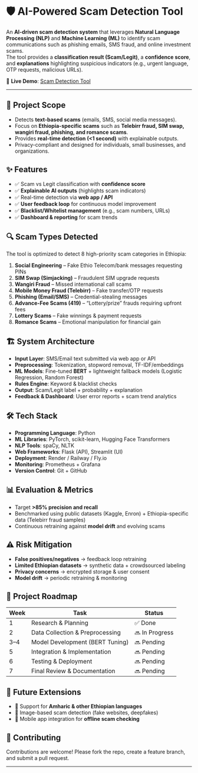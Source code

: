 # 🛡️ AI-Powered Scam Detection Tool

An **AI-driven scam detection system** that leverages **Natural Language Processing (NLP)** and **Machine Learning (ML)** to identify scam communications such as phishing emails, SMS fraud, and online investment scams.  
The tool provides a **classification result (Scam/Legit)**, a **confidence score**, and **explanations** highlighting suspicious indicators (e.g., urgent language, OTP requests, malicious URLs).  

🔗 **Live Demo**: [Scam Detection Tool](https://9yhyi3c8kokl.manus.space)

---

## 🚀 Project Scope
- Detects **text-based scams** (emails, SMS, social media messages).  
- Focus on **Ethiopia-specific scams** such as **Telebirr fraud, SIM swap, wangiri fraud, phishing, and romance scams**.  
- Provides **real-time detection (<1 second)** with explainable outputs.  
- Privacy-compliant and designed for individuals, small businesses, and organizations.  

## ✨ Features
- ✅ Scam vs Legit classification with **confidence score**  
- ✅ **Explainable AI outputs** (highlights scam indicators)  
- ✅ Real-time detection via **web app / API**  
- ✅ **User feedback loop** for continuous model improvement  
- ✅ **Blacklist/Whitelist management** (e.g., scam numbers, URLs)  
- ✅ **Dashboard & reporting** for scam trends  

## 🔍 Scam Types Detected
The tool is optimized to detect 8 high-priority scam categories in Ethiopia:  

1. **Social Engineering** – Fake Ethio Telecom/bank messages requesting PINs  
2. **SIM Swap (Simjacking)** – Fraudulent SIM upgrade requests  
3. **Wangiri Fraud** – Missed international call scams  
4. **Mobile Money Fraud (Telebirr)** – Fake transfer/OTP requests  
5. **Phishing (Email/SMS)** – Credential-stealing messages  
6. **Advance-Fee Scams (419)** – “Lottery/prize” frauds requiring upfront fees  
7. **Lottery Scams** – Fake winnings & payment requests  
8. **Romance Scams** – Emotional manipulation for financial gain  

## 🏗️ System Architecture
- **Input Layer**: SMS/Email text submitted via web app or API  
- **Preprocessing**: Tokenization, stopword removal, TF-IDF/embeddings  
- **ML Models**: Fine-tuned **BERT** + lightweight fallback models (Logistic Regression, Random Forest)  
- **Rules Engine**: Keyword & blacklist checks  
- **Output**: Scam/Legit label + probability + explanation  
- **Feedback & Dashboard**: User error reports + scam trend analytics  

## 🛠️ Tech Stack
- **Programming Language**: Python  
- **ML Libraries**: PyTorch, scikit-learn, Hugging Face Transformers  
- **NLP Tools**: spaCy, NLTK  
- **Web Frameworks**: Flask (API), Streamlit (UI)  
- **Deployment**: Render / Railway / Fly.io  
- **Monitoring**: Prometheus + Grafana  
- **Version Control**: Git + GitHub  

## 📊 Evaluation & Metrics
- Target **>85% precision and recall**  
- Benchmarked using public datasets (Kaggle, Enron) + Ethiopia-specific data (Telebirr fraud samples)  
- Continuous retraining against **model drift** and evolving scams  

## ⚠️ Risk Mitigation
- **False positives/negatives** → feedback loop retraining  
- **Limited Ethiopian datasets** → synthetic data + crowdsourced labeling  
- **Privacy concerns** → encrypted storage & user consent  
- **Model drift** → periodic retraining & monitoring  

## 📅 Project Roadmap
| Week | Task                          | Status |
|------|-------------------------------|--------|
| 1    | Research & Planning           | ✅ Done |
| 2    | Data Collection & Preprocessing | 🔜 In Progress |
| 3–4  | Model Development (BERT Tuning) | 🔜 Pending |
| 5    | Integration & Implementation  | 🔜 Pending |
| 6    | Testing & Deployment          | 🔜 Pending |
| 7    | Final Review & Documentation  | 🔜 Pending |

## 📌 Future Extensions
- 🔹 Support for **Amharic & other Ethiopian languages**  
- 🔹 Image-based scam detection (fake websites, deepfakes)  
- 🔹 Mobile app integration for **offline scam checking**  

## 🤝 Contributing
Contributions are welcome! Please fork the repo, create a feature branch, and submit a pull request.  


---
